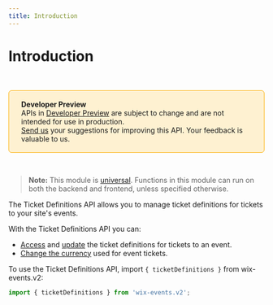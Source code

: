 ```yaml
---
title: Introduction
---
```

# Introduction
&nbsp;

<div style="background-color: #FEF1D1; padding: 18px 24px; border-radius: 6px; border: 1px solid #FDB10C; box-sizing: border-box; display: inline-block">
    <b>Developer Preview</b>
    <br/>
    <span>APIs in <a href="https://www.wix.com/velo/reference/api-overview/developer-preview">Developer Preview</a> are subject to change and are not intended for use in production.<br/><a href="mailto:velo-preview-feedback@wix.com">Send us</a> your suggestions for improving this API. Your feedback is valuable to us.</span>
</div>

&nbsp;
> **Note:** This module is [universal](/api-overview/api-versions#universal-modules). Functions in this module can run on both the backend and frontend, unless specified otherwise.

The Ticket Definitions API allows you to manage ticket definitions for tickets to your site's events.

With the Ticket Definitions API you can:

- [Access](wix-events-v2/ticketdefinitions/createticketdefinition) and [update](wix-events-v2/ticketdefinitions/updateticketdefinition) the ticket definitions for tickets to an event.
- [Change the currency](wix-events-v2/ticketdefinitions/changecurrency) used for event tickets.


To use the Ticket Definitions API, import `{ ticketDefinitions }` from wix-events.v2:

```js
import { ticketDefinitions } from 'wix-events.v2';
```
